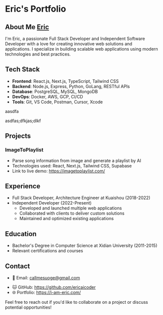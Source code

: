 # Eric's Portfolio

## About Me [Eric](https://i-am-eric.com)
I'm Eric, a passionate Full Stack Developer and Independent Software Developer with a love for creating innovative web solutions and applications. I specialize in building scalable web applications using modern technologies and best practices.

## Tech Stack
- **Frontend**: React.js, Next.js, TypeScript, Tailwind CSS
- **Backend**: Node.js, Express, Python, GoLang, RESTful APIs
- **Database**: PostgreSQL, MySQL, MongoDB
- **DevOps**: Docker, AWS, GCP, CI/CD
- **Tools**: Git, VS Code, Postman, Cursor, Xcode

aasdfa

asdfas;dfkjas;dlkf

## Projects

### ImageToPlaylist
- Parse song information from image and generate a playlist by AI
- Technologies used: React, Next.js, Tailwind CSS, Supabase
- Link to live demo: https://imagetoplaylist.com/

## Experience
- Full Stack Developer, Architecture Engineer at Kuaishou (2018-2022)
- Independent Developer (2022-Present)
  - Developed and launched multiple web applications
  - Collaborated with clients to deliver custom solutions
  - Maintained and optimized existing applications

## Education
- Bachelor's Degree in Computer Science at Xidian University (2011-2015)
- Relevant certifications and courses

## Contact
- 📧 Email: callmesuoge@gmail.com
<!-- - 💼 LinkedIn: to be added -->
- 🐱 GitHub: https://github.com/ericaicoder
- 🌐 Portfolio: https://i-am-eric.com/

Feel free to reach out if you'd like to collaborate on a project or discuss potential opportunities!
